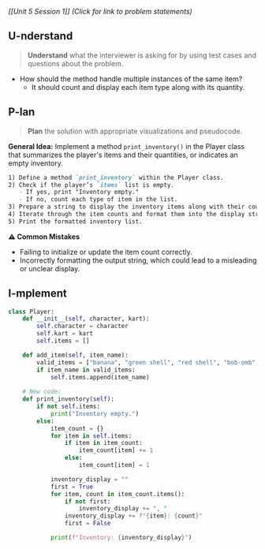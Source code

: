 *[[Unit 5 Session 1]] (Click for link to problem statements)*

## U-nderstand
 
> **Understand** what the interviewer is asking for by using test cases and questions about the problem.

- How should the method handle multiple instances of the same item?
  - It should count and display each item type along with its quantity.

## P-lan

> **Plan** the solution with appropriate visualizations and pseudocode.

**General Idea:** Implement a method `print_inventory()` in the Player class that summarizes the player's items and their quantities, or indicates an empty inventory.

```markdown
1) Define a method `print_inventory` within the Player class.
2) Check if the player’s `items` list is empty.
   - If yes, print "Inventory empty."
   - If no, count each type of item in the list.
3) Prepare a string to display the inventory items along with their counts.
4) Iterate through the item counts and format them into the display string.
5) Print the formatted inventory list.
```

**⚠️ Common Mistakes**

- Failing to initialize or update the item count correctly.
- Incorrectly formatting the output string, which could lead to a misleading or unclear display.

## I-mplement

```python
class Player:
    def __init__(self, character, kart):
        self.character = character
        self.kart = kart
        self.items = []

    def add_item(self, item_name):
        valid_items = ["banana", "green shell", "red shell", "bob-omb", "super star", "lightning", "bullet bill"]
        if item_name in valid_items:
            self.items.append(item_name)
            
    # New code:       
    def print_inventory(self):
        if not self.items:
            print("Inventory empty.")
        else:
            item_count = {}
            for item in self.items:
                if item in item_count:
                    item_count[item] += 1
                else:
                    item_count[item] = 1

            inventory_display = ""
            first = True
            for item, count in item_count.items():
                if not first:
                    inventory_display += ", "
                inventory_display += f"{item}: {count}"
                first = False

            print(f"Inventory: {inventory_display}")
	  
```
